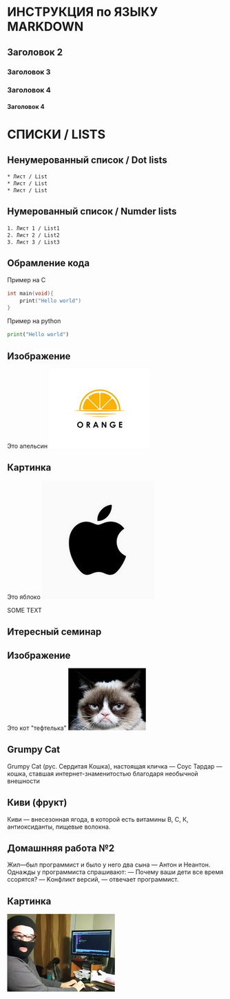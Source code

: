 # ИНСТРУКЦИЯ по ЯЗЫКУ MARKDOWN
## Заголовок 2
### Заголовок 3
### Заголовок 4
#### Заголовок 4


# СПИСКИ / LISTS
## Ненумерованный список / Dot lists
    * Лист / List
    * Лист / List
    * Лист / List

## Нумерованный список / Numder lists
    1. Лист 1 / List1
    2. Лист 2 / List2
    3. Лист 3 / List3

## Обрамление кода
Пример на С
```C
int main(void){
    print("Hello world")
}
```
Пример на python
```python
print("Hello world")
```

## Изображение
Это апельсин
![Апельсин](Orange.jpg)

## Картинка
Это яблоко
![Яблоко](Apple.jpg)

SOME TEXT

## Итересный семинар
## Изображение
Это кот "тефтелька"
![Тефтелька](cat.jpg)

## Grumpy Cat
Grumpy Cat (рус. Сердитая Кошка), настоящая кличка — Соус Тардар — кошка, ставшая интернет-знаменитостью благодаря необычной внешности

## Киви (фрукт) 
Киви — внесезонная ягода, в которой есть витамины В, С, К, антиоксиданты, пищевые волокна.
## Домашнняя работа №2
Жил—был программист и было у него два сына — Антон и Неантон.
Однажды у программиста спрашивают:
— Почему ваши дети все время ссорятся?
— Kонфликт версий, — отвечает программист.
## Картинка
![Hacker](hacker.jpg)